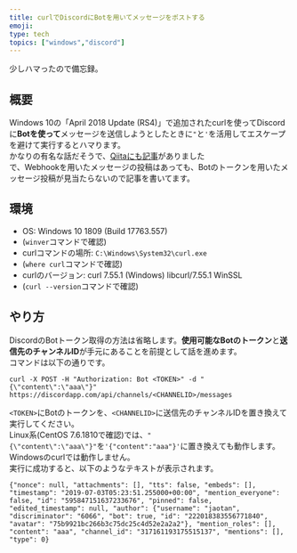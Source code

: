```yaml
---
title: curlでDiscordにBotを用いてメッセージをポストする
emoji: 
type: tech
topics: ["windows","discord"]
---
```


少しハマったので備忘録。

## 概要

Windows 10の「April 2018 Update (RS4)」で追加されたcurlを使ってDiscordに**Botを使って**メッセージを送信しようとしたときに`"`と`'`を活用してエスケープを避けて実行するとハマります。  
かなりの有名な話だそうで、[Qiitaにも記事](https://qiita.com/ida1ten0/items/291b463e45f422abd425)がありました  
で、Webhookを用いたメッセージの投稿はあっても、Botのトークンを用いたメッセージ投稿が見当たらないので記事を書いてます。

## 環境

- OS: Windows 10 1809 (Build 17763.557)
- (`winver`コマンドで確認)
- curlコマンドの場所: `C:\Windows\System32\curl.exe`
- (`where curl`コマンドで確認)
- curlのバージョン: curl 7.55.1 (Windows) libcurl/7.55.1 WinSSL
- (`curl --version`コマンドで確認)

## やり方

DiscordのBotトークン取得の方法は省略します。**使用可能なBotのトークン**と**送信先のチャンネルID**が手元にあることを前提として話を進めます。  
コマンドは以下の通りです。

```
curl -X POST -H "Authorization: Bot <TOKEN>" -d "{\"content\":\"aaa\"}" https://discordapp.com/api/channels/<CHANNELID>/messages
```

`<TOKEN>`にBotのトークンを、`<CHANNELID>`に送信先のチャンネルIDを置き換えて実行してください。  
Linux系(CentOS 7.6.1810で確認)では、`"{\"content\":\"aaa\"}"`を`'{"content":"aaa"}'`に置き換えても動作します。Windowsのcurlでは動作しません。  
実行に成功すると、以下のようなテキストが表示されます。

```
{"nonce": null, "attachments": [], "tts": false, "embeds": [], "timestamp": "2019-07-03T05:23:51.255000+00:00", "mention_everyone": false, "id": "595847151637233676", "pinned": false, "edited_timestamp": null, "author": {"username": "jaotan", "discriminator": "6066", "bot": true, "id": "222018383556771840", "avatar": "75b9921bc266b3c75dc25c4d52e2a2a2"}, "mention_roles": [], "content": "aaa", "channel_id": "317161193175515137", "mentions": [], "type": 0}
```